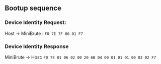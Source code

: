 ## Bootup sequence

### Device Identity Request:
Host -> MiniBrute : `F0 7E 7F 06 01 F7`

### Device Identity Response
MiniBrute -> Host: `F0 7E 01 06 02 00 20 6B 04 00 01 01 01 00 03 02 F7`
